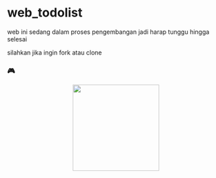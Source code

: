 # web_todolist

web ini sedang dalam proses pengembangan jadi harap tunggu hingga selesai 

silahkan jika ingin fork atau clone 

### 🎮
<p align="center">
  <img width="200px" src="https://media1.giphy.com/media/v1.Y2lkPTc5MGI3NjExaWNsOWo3N3RpbHJ0cTl3cjE1NHg2ajhsbjlvamcwb29veTlwOXJ4aSZlcD12MV9pbnRlcm5hbF9naWZfYnlfaWQmY3Q9Zw/11lxCeKo6cHkJy/giphy.gif">
</p>
